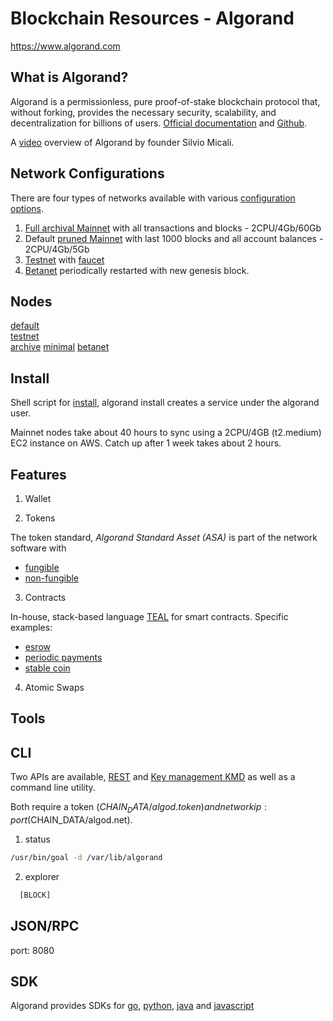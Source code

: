 Blockchain Resources - Algorand
===============================

https://www.algorand.com

What is Algorand?
-----------------

Algorand is a permissionless, pure proof-of-stake blockchain protocol
that, without forking, provides the necessary security, scalability,
and decentralization for billions of users. [Official
documentation](https://developer.algorand.org/docs/getting-started) and [Github](https://github.com/algorand/go-algorand).


A [video](https://www.youtube.com/watch?v=Lbje18-zxc8&t=8s) overview of Algorand by founder Silvio Micali.

Network Configurations
----------------------
There are four types of networks available with various [configuration options](https://developer.algorand.org/docs/node-configuration-settings).

1. [Full archival Mainnet](configuration/archive.json) with all transactions and blocks - 2CPU/4Gb/60Gb
2. Default [pruned Mainnet](configuration/default.json) with last 1000 blocks and all account balances -  2CPU/4Gb/5Gb
3. [Testnet](configuration/testnet.json) with [faucet](https://bank.testnet.algorand.network/)
4. [Betanet](https://developer.algorand.org/docs/getting-started-betanet) periodically restarted with new genesis block.

Nodes
-----
[default](configs/default.toml)  
[testnet](configs/testnet.toml)  
[archive](configs/archive.json)
[minimal](configs/minimal.toml)
[betanet](configs/betanet.toml)

Install
-------

Shell script for [install](configs/setup.sh), algorand install creates a service under the algorand user.

Mainnet nodes take about 40 hours to sync using a 2CPU/4GB (t2.medium) EC2 instance on AWS.  Catch up after 1 week takes about 2 hours.

Features
--------

1. Wallet

2. Tokens

The token standard, *Algorand Standard Asset (ASA)* is part of the
network software with

 * [fungible](features/fungible.json)
 * [non-fungible](features/non-fungible.json)


3. Contracts

In-house, stack-based language
[TEAL](https://developer.algorand.org/docs/teal) for smart contracts.
Specific examples:

 * [esrow]()
 * [periodic payments]()
 * [stable coin]()

4. Atomic Swaps


Tools
-----

CLI
---

Two APIs are available, [REST]() and [Key management KMD]() as well as
a command line utility.

Both require a token ($CHAIN_DATA/algod.token) and network ip:port ($CHAIN_DATA/algod.net).

1. status  

```bash
/usr/bin/goal -d /var/lib/algorand
```

2. explorer
```python
  [BLOCK]
```


JSON/RPC
--------
port: 8080


SDK
---

Algorand provides SDKs for
[go](https://developer.algorand.org/docs/go-sdk),
[python](https://developer.algorand.org/docs/python-sdk),
[java](https://developer.algorand.org/docs/java-sdk) and
[javascript](https://developer.algorand.org/docs/javascript-sdk)


